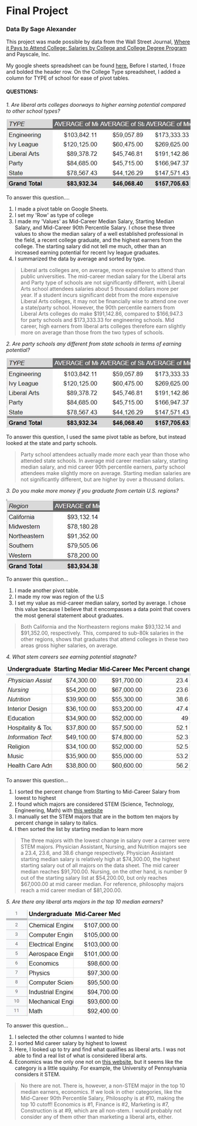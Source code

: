 # Final Project
### Data By Sage Alexander <br>

This project was made possible by data from the Wall Street Journal, [Where it Pays to Attend College; Salaries by College and College Degree Program](https://www.kaggle.com/wsj/college-salaries/) and Payscale, Inc. 

My google sheets spreadsheet can be found [here.](https://docs.google.com/spreadsheets/d/1mSPW5yizGISr7Jcihzyeh2KGPuX2E4rtufE7YaNjahE/edit?usp=sharing)
Before I started, I froze and bolded the header row. On the College Type spreadsheet, I added a column for TYPE of school for ease of pivot tables. 

#### QUESTIONS:
*1. Are liberal arts colleges doorways to higher earning potential compared to other school types?*



!['screenshot1.JPG', 'College Type Earning'](/screenshot1.JPG)


To answer this question....
1. I made a pivot table on Google Sheets. 
2. I set my 'Row' as type of college
3. I made my 'Values' as Mid-Career Median Salary, Starting Median Salary, and Mid-Career 90th Percentile Salary. I chose these three values to show the median salary of a well established professional in the field, a recent college graduate, and the highest earners from the college. The starting salary did not tell me much, other than an increased earning potential for recent Ivy league graduates. 
4. I summarized the data by average and sorted by type.

> Liberal arts colleges are, on average, more expensive to attend than public universities. The mid-career median salary for the Liberal arts and Party type of schools are not significantly different, with Liberal Arts school attendees salaries about 5 thousand dollars more per year. If a student incurs significant debt from the more expensive Liberal Arts colleges, it may not be financially wise to attend one over a state/party school. However, the 90th percentile earners from Liberal Arts colleges do make $191,142.86, compared to $166,947.3 for party schools and $173,333.33 for engineering schools. Mid career, high earners from liberal arts colleges therefore earn slightly more on average than those from the two types of schools.

*2. Are party schools any different from state schools in terms of earning potential?*

!['screenshot1.JPG', 'College Type Earning'](/screenshot1.JPG)

To answer this question, I used the same pivot table as before, but instead looked at the state and party schools. 


> Party school attendees actually made *more* each year than those who attended state schools. In average mid career median salary, starting median salary, and mid career 90th percentile earners, party school attendees make slightly more on average. Starting median salaries are not significantly different, but are higher by over a thousand dollars. 

*3. Do you make more money if you graduate from certain U.S. regions?*

!['screenshot2.JPG', 'Salaries by region'](/screenshot2.JPG) 


To answer this question...
1. I made another pivot table. 
2. I made my row was region of the U.S
3. I set my value as mid-career median salary, sorted by average. I chose this value because I believe that it encompasses a data point that covers the most general statement about graduates. 


> Both California and the Northeastern regions make $93,132.14 and $91,352.00, respectively. This, compared to sub-80k salaries in the other regions, shows that graduates that attend colleges in these two areas gross higher salaries, on average. 


*4. What stem careers see earning potential stagnate?*


!['screenshot3.JPG', 'STEM majprs with lowest percent change in salary over careers'](/screenshot3.JPG)


To answer this question...
1. I sorted the percent change from Starting to Mid-Career Salary from lowest to highest
2. I found which majors are considered STEM (Science, Technology, Engineering, Math) with [this website](https://www.act.org/content/act/en/research/reports/act-publications/condition-of-stem-2013/stem-majors-and-occupations/stem-majors-and-occupations.html)
3. I manually set the STEM majors that are in the bottom ten majors by percent change in salary to italics.
4. I then sorted the list by starting median to learn more

> The three majors with the lowest change in salary over a carreer were STEM majors. Physician Assistant, Nursing, and Nutrition majors see a 23.4, 23.6, and 38.6 change respectively. Physician Assistant starting median salary is relatively high at $74,300.00, the highest starting salary out of all majors on the data sheet. The mid career median reaches $91,700.00. Nursing, on the other hand, is number 9 out of the starting salary list at $54,200.00, but only reaches $67,000.00 at mid career median. For reference, philosophy majors reach a mid career median of $81,200.00.


*5. Are there any liberal arts majors in the top 10 median earners?*

!['screenshot4.JPG', 'top median earners'](/screenshot4.JPG)

To answer this question...
1. I selected the other columns I wanted to hide
2. I sorted Mid career salary by highest to lowest
3. Here, I looked up to try and find what qualifies as liberal arts. I was not able to find a real list of what is considered liberal arts.
4. Economics was the only one not on [this website](https://www.act.org/content/act/en/research/reports/act-publications/condition-of-stem-2013/stem-majors-and-occupations/stem-majors-and-occupations.html), but it seems like the category is a little squishy. For example, the University of Pennsylvania considers it STEM.

> No there are not. There is, however, a non-STEM major in the top 10 median earners, economics. If we look in other categories, like the Mid-Career 90th Percentile Salary, Philosophy is at #10, making the top 10 cutoff! Economics is #1, Finance is #2, Marketing is #7, Construction is at #9, which are all non-stem. I would probably not consider any of them other than marketing a liberal arts, either. 
